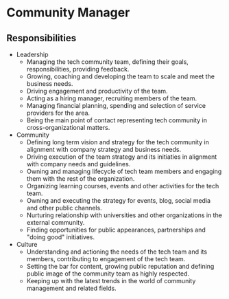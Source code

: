 # Community Manager

## Responsibilities

- Leadership
  - Managing the tech community team, defining their goals, responsibilities, providing feedback.
  - Growing, coaching and developing the team to scale and meet the business needs.
  - Driving engagement and productivity of the team.
  - Acting as a hiring manager, recruiting members of the team.
  - Managing financial planning, spending and selection of service providers for the area.
  - Being the main point of contact representing tech community in cross-organizational matters.
- Community
  - Defining long term vision and strategy for the tech community in alignment with company strategy and business needs.
  - Driving execution of the team strategy and its initiaties in alignment with company needs and guidelines.
  - Owning and managing lifecycle of tech team members and engaging them with the rest of the organization.
  - Organizing learning courses, events and other activities for the tech team.
  - Owning and executing the strategy for events, blog, social media and other public channels.
  - Nurturing relationship with universities and other organizations in the external community.
  - Finding opportunities for public appearances, partnerships and "doing good" initiatives.
- Culture
  - Understanding and actioning the needs of the tech team and its members, contributing to engagement of the tech team.
  - Setting the bar for content, growing public reputation and defining public image of the community team as highly respected.
  - Keeping up with the latest trends in the world of community management and related fields.
